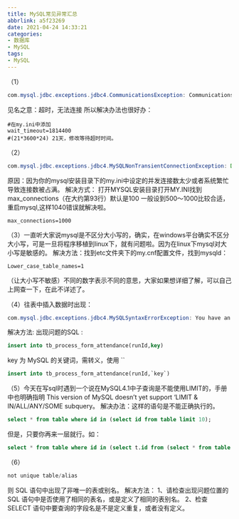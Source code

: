 ```yaml
---
title: MySQL常见异常汇总
abbrlink: a5f23269
date: 2021-04-24 14:33:21
categories:
- 数据库
- MySQL
tags:
- MySQL
---
```

（1）

```java
com.mysql.jdbc.exceptions.jdbc4.CommunicationsException: Communications link failure
```

见名之意：超时，无法连接
所以解决办法也很好办：

``` properties
#在my.ini中添加
wait_timeout=1814400
#(21*3600*24) 21天，修改等待超时时间。
```

<!-- more -->

（2）

```java
com.mysql.jdbc.exceptions.jdbc4.MySQLNonTransientConnectionException: Data source rejected establishment of connection, message from server: "Too many connections"
```

原因：因为你的mysql安装目录下的my.ini中设定的并发连接数太少或者系统繁忙导致连接数被占满。
解决方式： 
打开MYSQL安装目录打开MY.INI找到max_connections（在大约第93行）默认是100 一般设到500～1000比较合适，重启mysql,这样1040错误就解决啦。 

```properties
max_connections=1000
```

（3）一直听大家说mysql是不区分大小写的，确实，在windows平台确实不区分大小写，可是一旦将程序移植到linux下，就有问题啦。因为在linux下mysql对大小写是敏感的。
  解决方法：找到etc文件夹下的my.cnf配置文件，找到mysqld：

```properties
Lower_case_table_names=1
```

​    （让大小写不敏感）不同的数字表示不同的意思，大家如果想详细了解，可以自己上网查一下，在此不详述了。

（4）往表中插入数据时出现：

```java
com.mysql.jdbc.exceptions.jdbc4.MySQLSyntaxErrorException: You have an error in your SQL syntax; check the manual that corresponds to your MySQL server version for the right syntax to use near '£¬photo_url='photos/non.gif', phone='013901290001', id_type='?¨ª???¡è', id_num='' at line 1，
```

 解决方法: 出现问题的SQL : 

```sql
insert into tb_process_form_attendance(runId,key)
```

key 为 MySQL 的关键词，需转义，使用 ``

```sql
insert into tb_process_form_attendance(runId,`key`)
```

（5）今天在写sql时遇到一个说在MySQL4.1中子查询是不能使用LIMIT的，手册中也明确指明 This version of MySQL doesn’t yet support ‘LIMIT & IN/ALL/ANY/SOME subquery。
解决办法：这样的语句是不能正确执行的。 

```sql
select * from table where id in (select id from table limit 10);
```

但是，只要你再来一层就行。如：

```sql
select * from table where id in (select t.id from (select * from table limit 10)as t)
```

（6）

```java
not unique table/alias 
```

则 SQL 语句中出现了非唯一的表或别名。
解决方法：
1、请检查出现问题位置的 SQL 语句中是否使用了相同的表名，或是定义了相同的表别名。
2、检查 SELECT 语句中要查询的字段名是不是定义重复，或者没有定义。